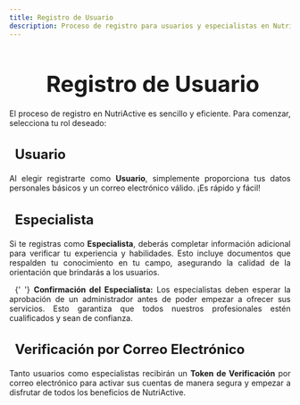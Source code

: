 ```yaml
---
title: Registro de Usuario
description: Proceso de registro para usuarios y especialistas en NutriActive.
---
```


<!-- Agregar el enlace a Font Awesome en el head -->
<link href="https://cdnjs.cloudflare.com/ajax/libs/font-awesome/6.5.1/css/all.min.css" rel="stylesheet">

<section>

<h1 style="font-size: 2.5rem; font-weight: bold; margin-bottom: 20px; text-align: center;">
  <i class="fas fa-user-plus" style="color: #3498db; margin-right: 10px;"></i>
  Registro de Usuario
</h1>

<p style="text-align: justify;">
  El proceso de registro en NutriActive es sencillo y eficiente. Para comenzar,
  selecciona tu rol deseado:
</p>

<h3 style="font-size: 1.5rem; font-weight: bold; margin-bottom: 20px; text-align: left;">
  <i class="fas fa-user" style="color: #63a145; margin-right: 10px;"></i> Usuario
</h3>
<p style="text-align: justify;">
  Al elegir registrarte como <strong>Usuario</strong>, simplemente proporciona
  tus datos personales básicos y un correo electrónico válido. ¡Es rápido y
  fácil!
</p>

<h3 style="font-size: 1.5rem; font-weight: bold; margin-bottom: 20px; text-align: left;">
  <i class="fas fa-user-md" style="color: #e67e22; margin-right: 10px;"></i> Especialista
</h3>
<p style="text-align: justify;">
  Si te registras como <strong>Especialista</strong>, deberás completar
  información adicional para verificar tu experiencia y habilidades. Esto
  incluye documentos que respalden tu conocimiento en tu campo, asegurando la
  calidad de la orientación que brindarás a los usuarios.
</p>

<p style="text-align: justify;">
  <i class="fas fa-check-circle" style="color: #2ecc71; margin-right: 10px;"></i>{' '}
  <strong>Confirmación del Especialista:</strong> Los especialistas deben esperar
  la aprobación de un administrador antes de poder empezar a ofrecer sus servicios.
  Esto garantiza que todos nuestros profesionales estén cualificados y sean de confianza.
</p>

<h3 style="font-size: 1.5rem; font-weight: bold; margin-bottom: 20px; text-align: left;">
  <i class="fas fa-envelope" style="color: #9b59b6; margin-right: 10px;"></i> Verificación por Correo Electrónico
</h3>
<p style="text-align: justify;">
  Tanto usuarios como especialistas recibirán un <strong>Token de Verificación</strong> por correo electrónico para activar sus cuentas de manera segura y empezar a disfrutar de todos los beneficios de NutriActive.
</p>
</section>

